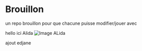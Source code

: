 # Brouillon
un repo brouillon pour que chacune puisse modifier/jouer avec

hello ici Alida 
![Image ALida](https://emova-monceaufleurs-fr-storage.omn.proximis.com/Imagestorage/images/454/546/64a6bee42830f_MF_23_06_5969_FicheProduit_EteProduistPlus_910x10908.jpg)


ajout edjane